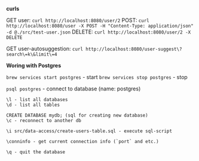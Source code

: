 **curls**

GET user: `curl http://localhost:8080/user/2`
POST: `curl http://localhost:8080/user -X POST -H "Content-Type: application/json" -d @./src/test-user.json`
DELETE: `curl http://localhost:8080/user/2 -X DELETE`

GET user-autosuggestion: `curl http://localhost:8080/user-suggest\?search\=k\&limit\=4`


**Woring with Postgres**

`brew services start postgres` - start
`brew services stop postgres` - stop

`psql postgres` - connect to database (name: postgres)
```
\l - list all databases
\d - list all tables

CREATE DATABASE mydb; (sql for creating new database)
\c - reconnect to another db

\i src/data-access/create-users-table.sql - execute sql-script

\conninfo - get current connection info (`port` and etc.)

\q - quit the database
```
